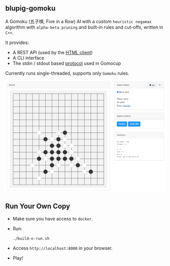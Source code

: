blupig-gomoku
------

A Gomoku (五子棋, Five in a Row) AI with a custom `heuristic negamax` algorithm with `alpha-beta pruning` and built-in rules and cut-offs, written in `C++`.

It provides:
  - A REST API (used by the [HTML client](gui))
  - A CLI interface
  - The stdin / stdout based [protocol](http://petr.lastovicka.sweb.cz/protocl2en.htm) used in Gomocup

Currently runs single-threaded, supports only `Gomoku` rules.

![Alt text](gui/screenshots/00.png?raw=true "Screenshot")

Run Your Own Copy
-----
- Make sure you have access to `docker`.

- Run:
  ```
  ./build-n-run.sh
  ```

- Access `http://localhost:8000` in your browser.

- Play!
